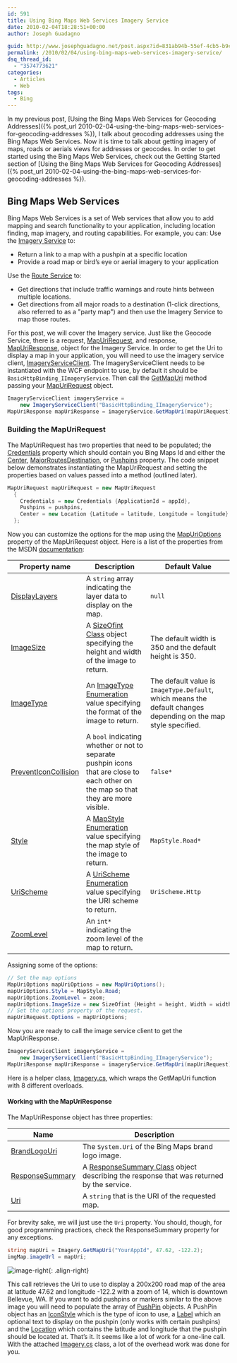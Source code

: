 ```yaml
---
id: 591
title: Using Bing Maps Web Services Imagery Service
date: 2010-02-04T18:28:51+00:00
author: Joseph Guadagno

guid: http://www.josephguadagno.net/post.aspx?id=831ab94b-55ef-4cb5-b9ce-adde8c9dbc08
permalink: /2010/02/04/using-bing-maps-web-services-imagery-service/
dsq_thread_id:
  - "3574773621"
categories:
  - Articles
  - Web
tags:
  - Bing
---
```

In my previous post, [Using the Bing Maps Web Services for Geocoding Addresses]({% post_url 2010-02-04-using-the-bing-maps-web-services-for-geocoding-addresses %}), I talk about geocoding addresses using the Bing Maps Web Services. Now it is time to talk about getting imagery of maps, roads or aerials views for addresses or geocodes. In order to get started using the Bing Maps Web Services, check out the Getting Started section of [Using the Bing Maps Web Services for Geocoding Addresses]({% post_url 2010-02-04-using-the-bing-maps-web-services-for-geocoding-addresses %}).

## Bing Maps Web Services

Bing Maps Web Services is a set of Web services that allow you to add mapping and search functionality to your application, including location finding, map imagery, and routing capabilities. For example, you can: Use the [Imagery Service](http://msdn.microsoft.com/en-us/library/cc981090.aspx) to:

* Return a link to a map with a pushpin at a specific location
* Provide a road map or bird’s eye or aerial imagery to your application

Use the [Route Service](http://msdn.microsoft.com/en-us/library/cc966826.aspx) to:

* Get directions that include traffic warnings and route hints between multiple locations.
* Get directions from all major roads to a destination (1-click directions, also referred to as a "party map") and then use the Imagery Service to map those routes.

For this post, we will cover the Imagery service. Just like the Geocode Service, there is a request, [MapUriRequest](http://msdn.microsoft.com/en-us/library/cc980912.aspx), and response, [MapUriResponse](http://msdn.microsoft.com/en-us/library/cc981042.aspx), object for the Imagery Service. In order to get the Uri to display a map in your application, you will need to use the imagery service client, [ImageryServiceClient](http://msdn.microsoft.com/en-us/library/cc980959.aspx). The ImageryServiceClient needs to be instantiated with the WCF endpoint to use, by default it should be `BasicHttpBinding_IImageryService`. Then call the [GetMapUri](http://msdn.microsoft.com/en-us/library/cc981108.aspx) method passing your [MapUriRequest](http://msdn.microsoft.com/en-us/library/cc980912.aspx) object.

```cs
ImageryServiceClient imageryService =
    new ImageryServiceClient("BasicHttpBinding_IImageryService");
MapUriResponse mapUriResponse = imageryService.GetMapUri(mapUriRequest);
```

### Building the MapUriRequest

The MapUriRequest has two properties that need to be populated; the [Credentials](http://msdn.microsoft.com/en-us/library/cc966923.aspx) property which should contain you Bing Maps Id and either the [Center](http://msdn.microsoft.com/en-us/library/cc966747.aspx), [MajorRoutesDestination](http://msdn.microsoft.com/en-us/library/cc966744.aspx), or [Pushpins](http://msdn.microsoft.com/en-us/library/cc980872.aspx) property.  The code snippet below demonstrates instantiating the MapUriRequest and setting the properties based on values passed into a method (outlined later).

```cs
MapUriRequest mapUriRequest = new MapUriRequest
  {
    Credentials = new Credentials {ApplicationId = appId},
    Pushpins = pushpins,
    Center = new Location {Latitude = latitude, Longitude = longitude}
  };
```

Now you can customize the options for the map using the [MapUriOptions](http://msdn.microsoft.com/en-us/library/cc981074.aspx) property of the MapUriRequest object. Here is a list of the properties from the MSDN [documentation](http://msdn.microsoft.com/en-us/library/cc981033.aspx):

|Property name|Description|Default Value|
|--- |--- |---|
|[DisplayLayers](http://msdn.microsoft.com/en-us/library/cc981085.aspx)|A `string` array indicating the layer data to display on the map.|`null`|
|[ImageSize](http://msdn.microsoft.com/en-us/library/cc966894.aspx)|A [SizeOfint Class](http://msdn.microsoft.com/en-us/library/cc981005.aspx) object specifying the height and width of the image to return.|The default width is 350 and the default height is 350.|
|[ImageType](http://msdn.microsoft.com/en-us/library/cc980869.aspx)|An [ImageType Enumeration](http://msdn.microsoft.com/en-us/library/cc966755.aspx) value specifying the format of the image to return.|The default value is `ImageType.Default`, which means the default changes depending on the map style specified.|
|[PreventIconCollision](http://msdn.microsoft.com/en-us/library/cc981009.aspx)|A `bool` indicating whether or not to separate pushpin icons that are close to each other on the map so that they are more visible.|`false*`|
|[Style](http://msdn.microsoft.com/en-us/library/cc966910.aspx)|A [MapStyle Enumeration](http://msdn.microsoft.com/en-us/library/cc966745.aspx) value specifying the map style of the image to return.|`MapStyle.Road*`|
|[UriScheme](http://msdn.microsoft.com/en-us/library/cc981052.aspx)|A [UriScheme Enumeration](http://msdn.microsoft.com/en-us/library/cc981022.aspx) value specifying the URI scheme to return.|`UriScheme.Http`|
|[ZoomLevel](http://msdn.microsoft.com/en-us/library/cc966900.aspx)|An `int*` indicating the zoom level of the map to return. ||

Assigning some of the options:

```cs
// Set the map options
MapUriOptions mapUriOptions = new MapUriOptions();
mapUriOptions.Style = MapStyle.Road;
mapUriOptions.ZoomLevel = zoom;
mapUriOptions.ImageSize = new SizeOfint {Height = height, Width = width};
// Set the options property of the request.
mapUriRequest.Options = mapUriOptions;
```

Now you are ready to call the image service client to get the MapUriResponse.

``` cs
ImageryServiceClient imageryService =
    new ImageryServiceClient("BasicHttpBinding_IImageryService");
MapUriResponse mapUriResponse = imageryService.GetMapUri(mapUriRequest);
```

Here is a helper class, [Imagery.cs](https://www.josephguadagno.net/wp-content/uploads/2015/03/Imagery.cs_.zip),  which wraps the GetMapUri function with 8 different overloads.

#### Working with the MapUriResponse

The MapUriResponse object has three properties:

|Name|Description|
|--- |--- |
|[BrandLogoUri](http://msdn.microsoft.com/en-us/library/ee692183.aspx)|The `System.Uri` of the Bing Maps brand logo image.|
|[ResponseSummary](http://msdn.microsoft.com/en-us/library/cc980964.aspx)|A [ResponseSummary Class](http://msdn.microsoft.com/en-us/library/cc980902.aspx) object describing the response that was returned by the service.|
|[Uri](http://msdn.microsoft.com/en-us/library/cc980931.aspx)|A `string` that is the URI of the requested map.|

For brevity sake, we will just use the `Uri` property.  You should, though, for good programming practices, check the ResponseSummary property for any exceptions.

```cs
string mapUri = Imagery.GetMapUri("YourAppId", 47.62, -122.2);
imgMap.imageUrl = mapUri;
```

![image-right](https://www.josephguadagno.net/wp-content/uploads/2015/03/image_thumb.png "downtown Bellevue"){: .align-right}

This call retrieves the Uri to use to display a 200x200 road map of the area at latitude 47.62 and longitude -122.2 with a zoom of 14, which is downtown Bellevue, WA. If you want to add pushpins or markers similar to the above image you will need to populate the array of [PushPin](http://msdn.microsoft.com/en-us/library/cc966869.aspx) objects. A PushPin object has an [IconStyle](http://msdn.microsoft.com/en-us/library/cc980903.aspx) which is the type of icon to use, a [Label](http://msdn.microsoft.com/en-us/library/cc981045.aspx) which an optional text to display on the pushpin (only works with certain pushpins) and the [Location](http://msdn.microsoft.com/en-us/library/cc966941.aspx) which contains the latitude and longitude that the pushpin should be located at. That’s it.  It seems like a lot of work for a one-line call.  With the attached [Imagery.cs](https://www.josephguadagno.net/wp-content/uploads/2015/03/Imagery.cs_.zip) class, a lot of the overhead work was done for you.
